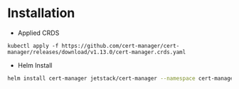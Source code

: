 # Installation

- Applied CRDS

```notes
kubectl apply -f https://github.com/cert-manager/cert-manager/releases/download/v1.13.0/cert-manager.crds.yaml
```

- Helm Install

```sh
helm install cert-manager jetstack/cert-manager --namespace cert-manager --create-namespace --version v1.13.0
```